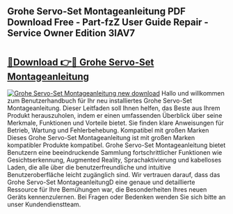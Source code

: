 ## Grohe Servo-Set Montageanleitung PDF Download Free - Part-fzZ User Guide Repair - Service Owner Edition 3lAV7

# <h2><a href="http://df8arte.blite.top/?on=Grohe+Servo-Set+Montageanleitung">🔗Download 👉🔴 Grohe Servo-Set Montageanleitung</a></h2>

[![Grohe Servo-Set Montageanleitung new download](https://i.imgur.com/lujVjoI.png)](http://df8arte.blite.top/?on=Grohe+Servo-Set+Montageanleitung)
Hallo und willkommen zum Benutzerhandbuch für Ihr neu installiertes Grohe Servo-Set Montageanleitung. Dieser Leitfaden soll Ihnen helfen, das Beste aus Ihrem Produkt herauszuholen, indem er einen umfassenden Überblick über seine Merkmale, Funktionen und Vorteile bietet. Sie finden klare Anweisungen für Betrieb, Wartung und Fehlerbehebung. Kompatibel mit großen Marken Dieses Grohe Servo-Set Montageanleitung ist mit großen Marken kompatibler Produkte kompatibel. Grohe Servo-Set Montageanleitung bietet Benutzern eine beeindruckende Sammlung fortschrittlicher Funktionen wie Gesichtserkennung, Augmented Reality, Sprachaktivierung und kabelloses Laden, die alle über die benutzerfreundliche und intuitive Benutzeroberfläche leicht zugänglich sind. Wir vertrauen darauf, dass das Grohe Servo-Set MontageanleitungD eine genaue und detaillierte Ressource für Ihre Bemühungen war, die Besonderheiten Ihres neuen Geräts kennenzulernen. Bei Fragen oder Bedenken wenden Sie sich bitte an unser Kundendienstteam.
